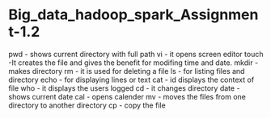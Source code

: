 # Big_data_hadoop_spark_Assignment-1.2
pwd - shows current directory with full path
vi  - it opens screen editor
touch -It creates the file and gives the benefit for modifing time and date.
mkdir - makes directory
rm - it is used for deleting a file
ls - for listing files and directory
echo - for displaying lines or text
cat - id displays the context of file
who - it displays the users logged
cd - it changes directory
date - shows current date
cal - opens calender
mv - moves the files from one directory to another directory
cp - copy the file
